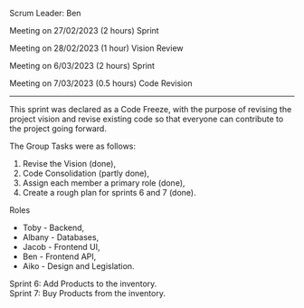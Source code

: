 Scrum Leader: Ben

Meeting on 27/02/2023 (2 hours)
Sprint

Meeting on 28/02/2023 (1 hour)
Vision Review

Meeting on 6/03/2023 (2 hours)
Sprint

Meeting on 7/03/2023 (0.5 hours)
Code Revision


---

This sprint was declared as a Code Freeze,
with the purpose of revising the project
vision and revise existing code so that
everyone can contribute to the project
going forward.

The Group Tasks were as follows:
1. Revise the Vision (done),
1. Code Consolidation (partly done),
1. Assign each member a primary role (done),
1. Create a rough plan for sprints 6 and 7 (done).

Roles
- Toby - Backend,
- Albany - Databases,
- Jacob - Frontend UI,
- Ben - Frontend API,
- Aiko - Design and Legislation.

Sprint 6: Add Products to the inventory.  
Sprint 7: Buy Products from the inventory.
